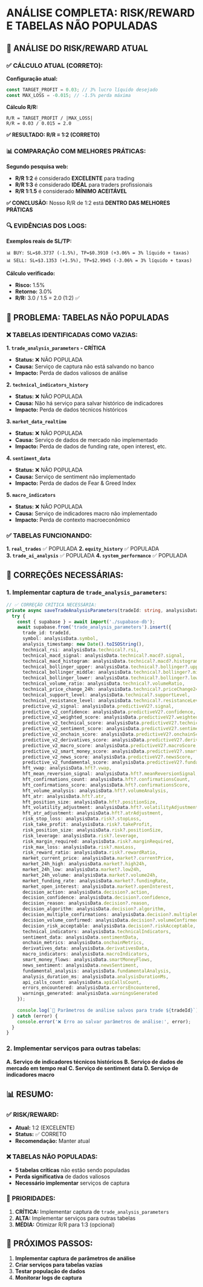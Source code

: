 # ANÁLISE COMPLETA: RISK/REWARD E TABELAS NÃO POPULADAS

## 🎯 **ANÁLISE DO RISK/REWARD ATUAL**

### ✅ **CÁLCULO ATUAL (CORRETO):**

**Configuração atual:**
```typescript
const TARGET_PROFIT = 0.03; // 3% lucro líquido desejado
const MAX_LOSS = -0.015; // -1.5% perda máxima
```

**Cálculo R/R:**
```
R/R = TARGET_PROFIT / |MAX_LOSS|
R/R = 0.03 / 0.015 = 2.0
```

**✅ RESULTADO: R/R = 1:2 (CORRETO)**

### 📊 **COMPARAÇÃO COM MELHORES PRÁTICAS:**

**Segundo pesquisa web:**
- **R/R 1:2** é considerado **EXCELENTE** para trading
- **R/R 1:3** é considerado **IDEAL** para traders profissionais
- **R/R 1:1.5** é considerado **MÍNIMO ACEITÁVEL**

**✅ CONCLUSÃO:** Nosso R/R de 1:2 está **DENTRO DAS MELHORES PRÁTICAS**

### 🔍 **EVIDÊNCIAS DOS LOGS:**

**Exemplos reais de SL/TP:**
```
📊 BUY: SL=$0.3737 (-1.5%), TP=$0.3910 (+3.06% = 3% líquido + taxas)
📊 SELL: SL=$3.1353 (+1.5%), TP=$2.9945 (-3.06% = 3% líquido + taxas)
```

**Cálculo verificado:**
- **Risco:** 1.5%
- **Retorno:** 3.0%
- **R/R:** 3.0 / 1.5 = 2.0 (1:2) ✅

## 🚨 **PROBLEMA: TABELAS NÃO POPULADAS**

### ❌ **TABELAS IDENTIFICADAS COMO VAZIAS:**

**1. `trade_analysis_parameters` - CRÍTICA**
- **Status:** ❌ NÃO POPULADA
- **Causa:** Serviço de captura não está salvando no banco
- **Impacto:** Perda de dados valiosos de análise

**2. `technical_indicators_history`**
- **Status:** ❌ NÃO POPULADA  
- **Causa:** Não há serviço para salvar histórico de indicadores
- **Impacto:** Perda de dados técnicos históricos

**3. `market_data_realtime`**
- **Status:** ❌ NÃO POPULADA
- **Causa:** Serviço de dados de mercado não implementado
- **Impacto:** Perda de dados de funding rate, open interest, etc.

**4. `sentiment_data`**
- **Status:** ❌ NÃO POPULADA
- **Causa:** Serviço de sentiment não implementado
- **Impacto:** Perda de dados de Fear & Greed Index

**5. `macro_indicators`**
- **Status:** ❌ NÃO POPULADA
- **Causa:** Serviço de indicadores macro não implementado
- **Impacto:** Perda de contexto macroeconômico

### ✅ **TABELAS FUNCIONANDO:**

**1. `real_trades`** ✅ POPULADA
**2. `equity_history`** ✅ POPULADA  
**3. `trade_ai_analysis`** ✅ POPULADA
**4. `system_performance`** ✅ POPULADA

## 🔧 **CORREÇÕES NECESSÁRIAS:**

### **1. Implementar captura de `trade_analysis_parameters`:**

```typescript
// ✅ CORREÇÃO CRÍTICA NECESSÁRIA:
private async saveTradeAnalysisParameters(tradeId: string, analysisData: any) {
  try {
    const { supabase } = await import('./supabase-db');
    await supabase.from('trade_analysis_parameters').insert({
      trade_id: tradeId,
      symbol: analysisData.symbol,
      analysis_timestamp: new Date().toISOString(),
      technical_rsi: analysisData.technical?.rsi,
      technical_macd_signal: analysisData.technical?.macd?.signal,
      technical_macd_histogram: analysisData.technical?.macd?.histogram,
      technical_bollinger_upper: analysisData.technical?.bollinger?.upper,
      technical_bollinger_middle: analysisData.technical?.bollinger?.middle,
      technical_bollinger_lower: analysisData.technical?.bollinger?.lower,
      technical_volume_ratio: analysisData.technical?.volumeRatio,
      technical_price_change_24h: analysisData.technical?.priceChange24h,
      technical_support_level: analysisData.technical?.supportLevel,
      technical_resistance_level: analysisData.technical?.resistanceLevel,
      predictive_v2_signal: analysisData.predictiveV2?.signal,
      predictive_v2_confidence: analysisData.predictiveV2?.confidence,
      predictive_v2_weighted_score: analysisData.predictiveV2?.weightedScore,
      predictive_v2_technical_score: analysisData.predictiveV2?.technicalScore,
      predictive_v2_sentiment_score: analysisData.predictiveV2?.sentimentScore,
      predictive_v2_onchain_score: analysisData.predictiveV2?.onchainScore,
      predictive_v2_derivatives_score: analysisData.predictiveV2?.derivativesScore,
      predictive_v2_macro_score: analysisData.predictiveV2?.macroScore,
      predictive_v2_smart_money_score: analysisData.predictiveV2?.smartMoneyScore,
      predictive_v2_news_score: analysisData.predictiveV2?.newsScore,
      predictive_v2_fundamental_score: analysisData.predictiveV2?.fundamentalScore,
      hft_vwap: analysisData.hft?.vwap,
      hft_mean_reversion_signal: analysisData.hft?.meanReversionSignal,
      hft_confirmations_count: analysisData.hft?.confirmationsCount,
      hft_confirmations_score: analysisData.hft?.confirmationsScore,
      hft_volume_analysis: analysisData.hft?.volumeAnalysis,
      hft_atr: analysisData.hft?.atr,
      hft_position_size: analysisData.hft?.positionSize,
      hft_volatility_adjustment: analysisData.hft?.volatilityAdjustment,
      hft_atr_adjustment: analysisData.hft?.atrAdjustment,
      risk_stop_loss: analysisData.risk?.stopLoss,
      risk_take_profit: analysisData.risk?.takeProfit,
      risk_position_size: analysisData.risk?.positionSize,
      risk_leverage: analysisData.risk?.leverage,
      risk_margin_required: analysisData.risk?.marginRequired,
      risk_max_loss: analysisData.risk?.maxLoss,
      risk_reward_ratio: analysisData.risk?.rewardRatio,
      market_current_price: analysisData.market?.currentPrice,
      market_24h_high: analysisData.market?.high24h,
      market_24h_low: analysisData.market?.low24h,
      market_24h_volume: analysisData.market?.volume24h,
      market_funding_rate: analysisData.market?.fundingRate,
      market_open_interest: analysisData.market?.openInterest,
      decision_action: analysisData.decision?.action,
      decision_confidence: analysisData.decision?.confidence,
      decision_reason: analysisData.decision?.reason,
      decision_algorithm: analysisData.decision?.algorithm,
      decision_multiple_confirmations: analysisData.decision?.multipleConfirmations,
      decision_volume_confirmed: analysisData.decision?.volumeConfirmed,
      decision_risk_acceptable: analysisData.decision?.riskAcceptable,
      technical_indicators: analysisData.technicalIndicators,
      sentiment_data: analysisData.sentimentData,
      onchain_metrics: analysisData.onchainMetrics,
      derivatives_data: analysisData.derivativesData,
      macro_indicators: analysisData.macroIndicators,
      smart_money_flows: analysisData.smartMoneyFlows,
      news_sentiment: analysisData.newsSentiment,
      fundamental_analysis: analysisData.fundamentalAnalysis,
      analysis_duration_ms: analysisData.analysisDurationMs,
      api_calls_count: analysisData.apiCallsCount,
      errors_encountered: analysisData.errorsEncountered,
      warnings_generated: analysisData.warningsGenerated
    });
    
    console.log(`💾 Parâmetros de análise salvos para trade ${tradeId}`);
  } catch (error) {
    console.error('❌ Erro ao salvar parâmetros de análise:', error);
  }
}
```

### **2. Implementar serviços para outras tabelas:**

**A. Serviço de indicadores técnicos históricos**
**B. Serviço de dados de mercado em tempo real**
**C. Serviço de sentiment data**
**D. Serviço de indicadores macro**

## 📊 **RESUMO:**

### ✅ **RISK/REWARD:**
- **Atual:** 1:2 (EXCELENTE)
- **Status:** ✅ CORRETO
- **Recomendação:** Manter atual

### ❌ **TABELAS NÃO POPULADAS:**
- **5 tabelas críticas** não estão sendo populadas
- **Perda significativa** de dados valiosos
- **Necessário implementar** serviços de captura

### 🎯 **PRIORIDADES:**
1. **CRÍTICA:** Implementar captura de `trade_analysis_parameters`
2. **ALTA:** Implementar serviços para outras tabelas
3. **MÉDIA:** Otimizar R/R para 1:3 (opcional)

## 🚀 **PRÓXIMOS PASSOS:**

1. **Implementar captura de parâmetros de análise**
2. **Criar serviços para tabelas vazias**
3. **Testar população de dados**
4. **Monitorar logs de captura**
